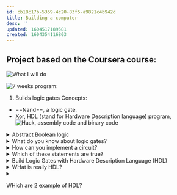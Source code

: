 ```yaml
---
id: cb18c17b-5359-4c20-83f5-a9821c4b942d
title: Building-a-computer
desc: ''
updated: 1604517189581
created: 1604354116803
---
```


## Project based on the Coursera course:

![What I will do](/assets/images/2020-11-02-21-59-48.png)

![7 weeks program:](/assets/images/2020-11-02-22-10-29.png)


1. Builds logic gates
Concepts:
- ==Nand==, a logic gate.
- Xor, HDL (stand for Hardware Description language) program, 
![Hack, assembly code and binary code](/assets/images/2020-11-02-22-15-51.png)


<details><summary>
Abstract Boolean logic
</summary>

You can manipulate Boolean Expressions like arithmetic expressions

<details><summary>
AND
</summary>

x|y|AND
-|-|-
0|0|0
0|1|0
1|0|0
1|1|1
</details>

<details><summary>
OR
</summary>

x|y|OR
-|-|-
0|0|0
0|1|1
1|0|1
1|1|1
</details>

<details><summary>
NOT
</summary>

 x|NOT
 -|-
 0|1
 1|0
</details>

Construct Boolean function?
We want to build a computer, so we need to go from Truth table to Boolean expression.
In fact, any Boolean function can be represented using an expression containing AND, ~~OR~~ and NOT operations.
We can use the #Morgan-Law to avoid using OR:
Proof:
(x OR y) = NOT(NOT(x) AND NOT(y))

<details><summary>
With which expression we can do everything?
</summary>

NOT AND or -> NAND
x|y|NAND
-|-|-
0|0|1
0|1|1
1|0|1
1|1|0

and that lead to the Theorem:
Any Boolean function can be represented using an expression containing only ==NAND== operations.

Proof:
1) NOT(x)= (x NAND x)
2) (x AND y) = NOT(x NAND y)
</details>
</details>

<details><summary>
What do you know about logic gates?
</summary>

Logic gates:
- elementary
![](/assets/images/2020-11-04-16-33-11.png)
![](/assets/images/2020-11-04-16-34-58.png)
- composite
![](/assets/images/2020-11-04-16-37-49.png)
</details>

<details><summary>
How can you implement a circuit?
</summary>

Circuit implementation:
![](/assets/images/2020-11-04-16-42-38.png)
Both need to be true in order to light up the bulb.
Or this:
![](/assets/images/2020-11-04-16-44-57.png)
---
With OR logic we just need one port.
![](/assets/images/2020-11-04-16-43-43.png)

</details>

<details><summary>
Which of these statements are true?
</summary>

- [x] The chip interface describes what the chip is doing; the chip implementation specifies how the chip is doing it.
- [ ] There is only one possible implementation for every interface.
- [x] The user of the chip is interested in the chip interface; the builder of the chip is interested in the chip implementation.
</details>

<details><summary>
Build Logic Gates with Hardware Description Language (HDL)
</summary>

![](/assets/images/2020-11-04-18-47-44.png)
First draw the interface ( ----- )
then the implementation PARTS:
![](/assets/images/2020-11-04-19-06-32.png)
</details>

<details><summary>
WHat is really HDL?
</summary>

![](/assets/images/2020-11-04-19-11-09.png)
</details>

<details><summary>

WHich are 2 example of HDL?
</summary>

#VHDL
#Verilog
</details>
